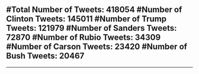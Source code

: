 #Total Number of Tweets: 418054 
#Number of Clinton Tweets: 145011
#Number of Trump Tweets: 121979
#Number of Sanders Tweets: 72870
#Number of Rubio Tweets: 34309
#Number of Carson Tweets: 23420
#Number of Bush Tweets: 20467
---
---
